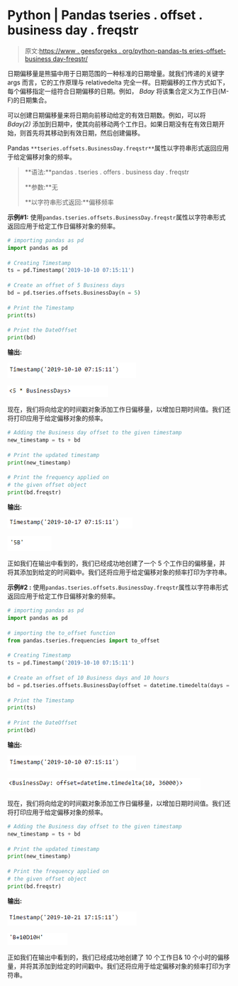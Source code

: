 # Python | Pandas tseries . offset . business day . freqstr

> 原文:[https://www . geesforgeks . org/python-pandas-ts eries-offset-business day-freqstr/](https://www.geeksforgeeks.org/python-pandas-tseries-offsets-businessday-freqstr/)

日期偏移量是熊猫中用于日期范围的一种标准的日期增量。就我们传递的关键字 args 而言，它的工作原理与 relativedelta 完全一样。日期偏移的工作方式如下，每个偏移指定一组符合日期偏移的日期。例如， *Bday* 将该集合定义为工作日(M-F)的日期集合。

可以创建日期偏移量来将日期向前移动给定的有效日期数。例如，可以将 *Bday(2)* 添加到日期中，使其向前移动两个工作日。如果日期没有在有效日期开始，则首先将其移动到有效日期，然后创建偏移。

Pandas `**tseries.offsets.BusinessDay.freqstr**`属性以字符串形式返回应用于给定偏移对象的频率。

> **语法:**pandas . tseries . offers . business day . freqstr
> 
> **参数:**无
> 
> **以字符串形式返回:**偏移频率

**示例#1:** 使用`pandas.tseries.offsets.BusinessDay.freqstr`属性以字符串形式返回应用于给定工作日偏移对象的频率。

```py
# importing pandas as pd
import pandas as pd

# Creating Timestamp
ts = pd.Timestamp('2019-10-10 07:15:11')

# Create an offset of 5 Business days
bd = pd.tseries.offsets.BusinessDay(n = 5)

# Print the Timestamp
print(ts)

# Print the DateOffset
print(bd)
```

**输出:**

![](img/31fa9e80203f8bb21b39d4385472bd28.png)

![](img/1d1737a5d0b06b452ab379d87f50258d.png)

现在，我们将向给定的时间戳对象添加工作日偏移量，以增加日期时间值。我们还将打印应用于给定偏移对象的频率。

```py
# Adding the Business day offset to the given timestamp
new_timestamp = ts + bd

# Print the updated timestamp
print(new_timestamp)

# Print the frequency applied on
# the given offset object
print(bd.freqstr)
```

**输出:**

![](img/d10efe783a87515533a70042bbdd85cc.png)

![](img/fcfa8670754e1a922ebc128a639cd54d.png)

正如我们在输出中看到的，我们已经成功地创建了一个 5 个工作日的偏移量，并将其添加到给定的时间戳中。我们还将应用于给定偏移对象的频率打印为字符串。

**示例#2 :** 使用`pandas.tseries.offsets.BusinessDay.freqstr`属性以字符串形式返回应用于给定工作日偏移对象的频率。

```py
# importing pandas as pd
import pandas as pd

# importing the to_offset function
from pandas.tseries.frequencies import to_offset

# Creating Timestamp
ts = pd.Timestamp('2019-10-10 07:15:11')

# Create an offset of 10 Business days and 10 hours
bd = pd.tseries.offsets.BusinessDay(offset = datetime.timedelta(days = 10, hours = 10))

# Print the Timestamp
print(ts)

# Print the DateOffset
print(bd)
```

**输出:**

![](img/31fa9e80203f8bb21b39d4385472bd28.png)

![](img/3ddc56673632c0084372bea2f71ab964.png)

现在，我们将向给定的时间戳对象添加工作日偏移量，以增加日期时间值。我们还将打印应用于给定偏移对象的频率。

```py
# Adding the Business day offset to the given timestamp
new_timestamp = ts + bd

# Print the updated timestamp
print(new_timestamp)

# Print the frequency applied on
# the given offset object
print(bd.freqstr)
```

**输出:**

![](img/28a71a7149304daec7031eb0c4d37537.png)

![](img/4aeb62d9ea2801884697a9fb7fe9e851.png)

正如我们在输出中看到的，我们已经成功地创建了 10 个工作日& 10 个小时的偏移量，并将其添加到给定的时间戳中。我们还将应用于给定偏移对象的频率打印为字符串。